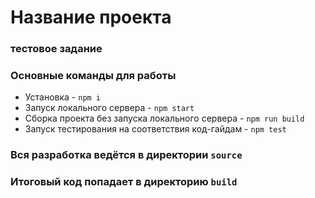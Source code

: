 # Название проекта

### тестовое задание

### Основные команды для работы
- Установка - `npm i`
- Запуск локального сервера - `npm start`
- Сборка проекта без запуска локального сервера - `npm run build`
- Запуск тестирования на соответствия код-гайдам - `npm test`

### Вся разработка ведётся в директории `source`
### Итоговый код попадает в директорию `build`
